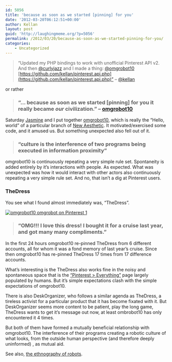 ```yaml
---
id: 5056
title: 'because as soon as we started [pinning] for you'
date: '2012-03-20T06:12:51+00:00'
author: Kellan
layout: post
guid: 'http://laughingmeme.org/?p=5056'
permalink: /2012/03/20/because-as-soon-as-we-started-pinning-for-you/
categories:
    - Uncategorized
---
```


> “Updated my PHP bindings to work with unofficial Pinterest API v2. And then [@curlyjazz](http://twitter.com/curlyjazz) and I made a thing: [@omgrobot10](http://twitter.com/omgrobot10) [https://github.com/kellan/pinterest.api.php](https://github.com/kellan/pinterest.api.php)” – [@kellan](http://twitter.com/kellan)

or rather

> ### “… because as soon as we started [pinning] for you it really became *our* civilization.” – [omgrobot10](http://pinterest.com/omgrobot/pins)

Saturday [Jasmine](http://about.me/jtrabelsi) and I put together [omgrobot10](http://pinterest.com/omgrobot/pins), which is really the “Hello, world” of a particular branch of [New Aesthetic](http://new-aesthetic.tumblr.com/). It motivated/exercised some code, and it amused us. But something unexpected also fell out of it.

> ### “culture is the interference of two programs being executed in information proximity”

omgrobot10 is continuously repeating a very simple rule set. Spontaneity is added entirely by it’s interactions with people. As expected. What was unexpected was how it would interact with other actors also continuously repeating a very simple rule set. And no, that isn’t a dig at Pinterest users.

### TheDress

You see what I found almost immediately was, “TheDress”.

[![omgrobot10  omgrobot  on Pinterest 1](http://farm7.staticflickr.com/6107/6853685094_e0c1ac96e9.jpg)](http://www.flickr.com/photos/kellan/6853685094/ "omgrobot10  omgrobot  on Pinterest 1 by kellan, on Flickr")

> ### “OMG!!! I love this dress! I bought it for a cruise last year, and got many many compliments.”

In the first 24 hours omgrobot10 re-pinned TheDress from 6 different accounts, all for whom it was a fond memory of last year’s cruise. Since then omgrobot10 has re-pinned TheDress 17 times from 17 difference accounts.

What’s interesting is the TheDress also works fine in the noisy and spontaneous space that is the [“Pinterest &gt; Everything”](http://pinterest.com/all/) page largely populated by humans. But it’s simple expectations clash with the simple expectations of omgrobot10.

There is also DeskOrganizer, who follows a similar agenda as TheDress, a tireless activist for a particular product that it has become fixated with it. But DeskOrganizer seems more content to be patient, play the long game, TheDress wants to get it’s message out now, at least ombrobot10 has only encountered it 4 times.

But both of them have formed a mutually beneficial relationship with omgrobot10. The interference of their programs creating a robotic culture of what looks, from the outside human perspective (and therefore deeply uninformed) , as mutual aid.

See also, [the ethnography of robots](http://ethnographymatters.net/2012/01/15/the-ethnography-of-robots/).